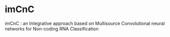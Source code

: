 # imCnC
imCnC : an Integrative approach based on Multisource Convolutional neural networks for Non-coding RNA Classification 
